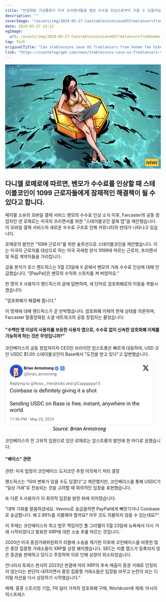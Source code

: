 ```yaml
---
title: "안정화된 가상통화가 미국 프리랜서들을 벤모 수수료 인상으로부터 구할 수 있을까요 산업 전문가들이 의견을 나눕니다"
description: ""
coverImage: "/assets/img/2024-05-27-CanstablecoinssaveUSfreelancersfromVenmofeehikeIndustryweighsin_thumbnail.png"
date: 2024-05-27 23:12
ogImage: 
  url: /assets/img/2024-05-27-CanstablecoinssaveUSfreelancersfromVenmofeehikeIndustryweighsin_thumbnail.png
tag: Tech
originalTitle: "Can stablecoins save US freelancers from Venmo fee hike? Industry weighs in"
link: "https://cointelegraph.com/news/stablecoins-save-us-freelancers-venmo-fee-hike"
---
```



![Can stablecoins save US freelancers from Venmo fee hike? Industry weighs in](/assets/img/2024-05-27-CanstablecoinssaveUSfreelancersfromVenmofeehikeIndustryweighsin_thumbnail.png)

## 다니엘 로메로에 따르면, 벤모가 수수료를 인상할 때 스테이블코인이 1099 근로자들에게 잠재적인 해결책이 될 수 있다고 합니다.

페이팔 소유의 모바일 결제 서비스 벤모의 수수료 인상 소식 이후, Farcaster의 공동 창업자인 댄 로메로는 미국의 프리랜서를 위한 "스테이블코인 결제 앱"을 제안했습니다. 이 모바일 결제 서비스의 새로운 수수료 구조로 인해 커뮤니티의 반대가 나타나고 있습니다.

로메로의 발언은 "1099 근로자"를 위한 솔루션으로 스테이블코인을 제안했습니다. 이는 미국의 근로자를 대상으로 하는 미국 국세청 양식 1099에 따르는 근로자, 프리랜서 및 독립 계약자들을 가리킵니다.

<div class="content-ad"></div>

금융 분석가 로스 헨드릭스는 5월 23일에 X 글에서 벤모의 거래 수수료 인상에 대해 언급했습니다. “[PayPal]은 벤모의 수익화 스위치를 켜 버렸어요.”

한 명의 X 사용자가 헨드릭스의 글에 답변하여, 세 단어로 암호화폐로의 이동을 촉발시켰습니다:

"암호화폐가 해결해 줍니다."

이 명제에 대해 헨드릭스가 곧 반박했습니다. 암호화폐 이체의 현재 상태를 의문하며, Farcaster 탈중앙화된 소셜 네트워크의 공동 창립자는 물었습니다:

<div class="content-ad"></div>

#### "수백만 명 이상의 사용자를 보유한 사용자 앱으로, 수수료 없이 신속한 암호화폐 이체를 가능하게 하는 것은 무엇입니까?"

코인베이스의 공동 창업자이자 CEO인 브라이언 암스트롱은 빠르게 대응하여, USD 코인 USDC $1.00 스테이블코인이 Base에서 "도전을 받고 있다"고 답변했습니다.

![image](/assets/img/2024-05-27-CanstablecoinssaveUSfreelancersfromVenmofeehikeIndustryweighsin_0.png)

코인베이스의 전 고위직 임원으로 있던 로메로는 암스트롱의 발언에 한 마디로 응했습니다:

<div class="content-ad"></div>

#### "베이스" 관련
관련: 미국 법정이 코인베이스 도지코인 추첨 이의제기 처리 결정

헨드릭스는 “아마 변화가 있을 수도 있겠다”고 제안했지만, 코인베이스를 통해 USDC가 “일상 거래”로 전송되는 것을 고려할 때 회의적인 입장을 표현했습니다.

또 다른 X 사용자가 이 회의적 입장을 밝힌 뒤에 이어졌습니다:

<div class="content-ad"></div>

"대박 기회를 말씀하셨네요. Venmo로 송금을하면 PayPal에게 빼앗기거나 Coinbase로 송금합니다. 왜 2.99%를 지불해야 할까요? 아무 것도 지불하지 않을 수 있는데요?"

이 주제는 코인베이스의 최고 법무 책임자인 폴 그리웰이 5월 23일에 뉴욕에서 다시 거래 시작되었다고 발표한 XRP에 대한 소송 후롤 따르는 것입니다.

2020년 미국 증권거래위원회가 리플에 소송을 제기한 이후에 코인베이스를 비롯한 많은 중앙 집중형 거래소들이 XRP를 상장 폐지했습니다. SEC는 리플 랩스가 등록되지 않은 증권을 판매하고 있다고 주장하여 이로 인해 상장이 취소되었습니다.

안나리사 토레스 판사의 2023년 판결에 따라 XRP의 후속 매출이 증권 거래로 인정되지 않는다는 판단이 내려지면서 중앙 집중형 거래소들은 입장을 바꾸고 논란이 되는 디지털 자산을 다시 상장하기 시작했습니다."

<div class="content-ad"></div>

매체: 홍콩 스트리밍 기업, 1억 달러 가치의 암호화폐 구매, Worldcoin에 제재: 아시아 익스프레스